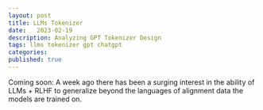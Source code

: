 ```yaml
---
layout: post
title: LLMs Tokenizer
date:   2023-02-19
description: Analyzing GPT Tokenizer Design
tags: llms tokenizer gpt chatgpt
categories: 
published: true
---
```


Coming soon: A week ago there has been a surging interest in the ability of LLMs + RLHF to generalize beyond the languages of alignment data the models are trained on. 
